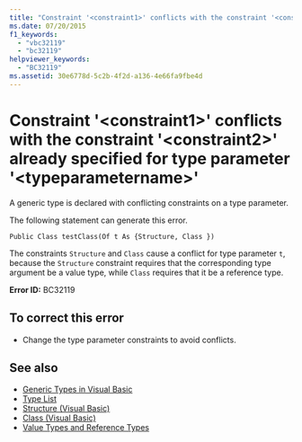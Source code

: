 ```yaml
---
title: "Constraint '<constraint1>' conflicts with the constraint '<constraint2>' already specified for type parameter '<typeparametername>'"
ms.date: 07/20/2015
f1_keywords: 
  - "vbc32119"
  - "bc32119"
helpviewer_keywords: 
  - "BC32119"
ms.assetid: 30e6778d-5c2b-4f2d-a136-4e66fa9fbe4d
---
```

# Constraint '\<constraint1>' conflicts with the constraint '\<constraint2>' already specified for type parameter '\<typeparametername>'
A generic type is declared with conflicting constraints on a type parameter.  
  
 The following statement can generate this error.  
  
 `Public Class testClass(Of t As {Structure, Class })`  
  
 The constraints `Structure` and `Class` cause a conflict for type parameter `t`, because the `Structure` constraint requires that the corresponding type argument be a value type, while `Class` requires that it be a reference type.  
  
 **Error ID:** BC32119  
  
## To correct this error  
  
- Change the type parameter constraints to avoid conflicts.  
  
## See also

- [Generic Types in Visual Basic](../../visual-basic/programming-guide/language-features/data-types/generic-types.md)
- [Type List](../../visual-basic/language-reference/statements/type-list.md)
- [Structure (Visual Basic)](../../visual-basic/language-reference/statements/structure-statement.md)
- [Class (Visual Basic)](../../visual-basic/language-reference/statements/class-statement.md)
- [Value Types and Reference Types](../../visual-basic/programming-guide/language-features/data-types/value-types-and-reference-types.md)
